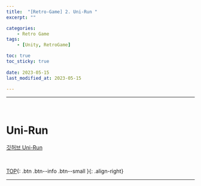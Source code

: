 ```yaml
---
title:  "[Retro-Game] 2. Uni-Run "
excerpt: ""

categories:
    - Retro Game
tags:
    - [Unity, RetroGame]

toc: true
toc_sticky: true
 
date: 2023-05-15
last_modified_at: 2023-05-15

---
```

- - -
<br>

#   Uni-Run

[깃허브 Uni-Run](https://github.com/levell1/Games/tree/main/Uni-Run)
    

<br>

[TOP](#){: .btn .btn--info .btn--small }{: .align-right}
<br>
- - -
